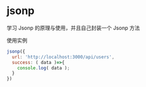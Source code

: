 # jsonp
 学习 Jsonp 的原理与使用，并且自己封装一个 Jsonp 方法



使用实例
```js
jsonp({
  url: 'http://localhost:3000/api/users',
  success: ( data )=>{
    console.log( data );
  }
})
```
